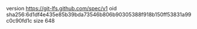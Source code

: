 version https://git-lfs.github.com/spec/v1
oid sha256:6d1df4e435e85b39bda73546b806b90305388f918b150ff53831a99c0c90fd1c
size 648
